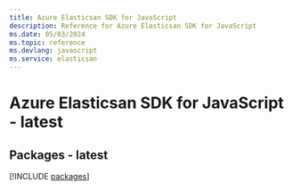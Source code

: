 ```yaml
---
title: Azure Elasticsan SDK for JavaScript
description: Reference for Azure Elasticsan SDK for JavaScript
ms.date: 05/03/2024
ms.topic: reference
ms.devlang: javascript
ms.service: elasticsan
---
```

# Azure Elasticsan SDK for JavaScript - latest
## Packages - latest
[!INCLUDE [packages](elasticsan-index.md)]